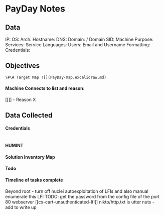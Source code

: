 # PayDay Notes

## Data 

IP: 
OS:
Arch:
Hostname:
DNS:
Domain:  / Domain SID:
Machine Purpose: 
Services:
Service Languages:
Users:
Email and Username Formatting:
Credentials:

## Objectives

`\#\# Target Map ![](PayDay-map.excalidraw.md)`

#### Machine Connects to list and reason:

[[]] - Reason X

## Data Collected

#### Credentials
```
```

#### HUMINT


#### Solution Inventory Map


#### Todo 


#### Timeline of tasks complete
      

Beyond root - turn off nuclei autoexploitation of LFIs and also manual enumerate this LFI
TODO: get the password from the config file of the port 80 webserver
[[cs-cart-unauthenticated-lfi]]
nikto/http.txt is utter nuts - add to write up
